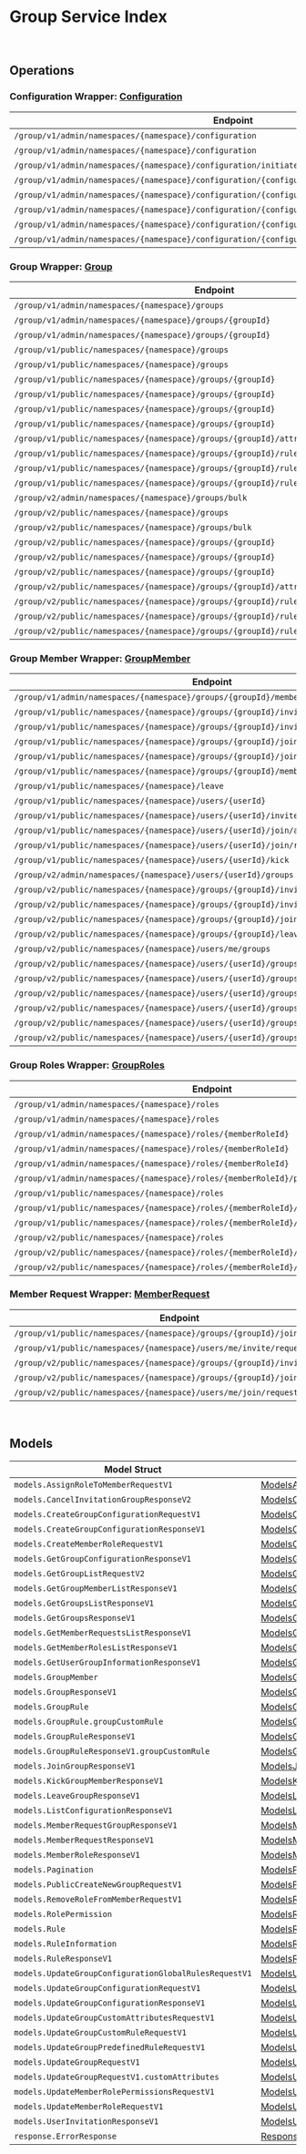 # Group Service Index

&nbsp;

## Operations

### Configuration Wrapper:  [Configuration](../../services-api/pkg/service/group/configuration.go)
| Endpoint | Method | ID | Class | Wrapper | Example |
|---|---|---|---|---|---|
| `/group/v1/admin/namespaces/{namespace}/configuration` | GET | ListGroupConfigurationAdminV1Short | [ListGroupConfigurationAdminV1Short](../../group-sdk/pkg/groupclient/configuration/configuration_client.go) | [ListGroupConfigurationAdminV1Short](../../services-api/pkg/service/group/configuration.go) | [ListGroupConfigurationAdminV1Short](../../samples/cli/cmd/group/configuration/listGroupConfigurationAdminV1.go) |
| `/group/v1/admin/namespaces/{namespace}/configuration` | POST | CreateGroupConfigurationAdminV1Short | [CreateGroupConfigurationAdminV1Short](../../group-sdk/pkg/groupclient/configuration/configuration_client.go) | [CreateGroupConfigurationAdminV1Short](../../services-api/pkg/service/group/configuration.go) | [CreateGroupConfigurationAdminV1Short](../../samples/cli/cmd/group/configuration/createGroupConfigurationAdminV1.go) |
| `/group/v1/admin/namespaces/{namespace}/configuration/initiate` | POST | InitiateGroupConfigurationAdminV1Short | [InitiateGroupConfigurationAdminV1Short](../../group-sdk/pkg/groupclient/configuration/configuration_client.go) | [InitiateGroupConfigurationAdminV1Short](../../services-api/pkg/service/group/configuration.go) | [InitiateGroupConfigurationAdminV1Short](../../samples/cli/cmd/group/configuration/initiateGroupConfigurationAdminV1.go) |
| `/group/v1/admin/namespaces/{namespace}/configuration/{configurationCode}` | GET | GetGroupConfigurationAdminV1Short | [GetGroupConfigurationAdminV1Short](../../group-sdk/pkg/groupclient/configuration/configuration_client.go) | [GetGroupConfigurationAdminV1Short](../../services-api/pkg/service/group/configuration.go) | [GetGroupConfigurationAdminV1Short](../../samples/cli/cmd/group/configuration/getGroupConfigurationAdminV1.go) |
| `/group/v1/admin/namespaces/{namespace}/configuration/{configurationCode}` | DELETE | DeleteGroupConfigurationV1Short | [DeleteGroupConfigurationV1Short](../../group-sdk/pkg/groupclient/configuration/configuration_client.go) | [DeleteGroupConfigurationV1Short](../../services-api/pkg/service/group/configuration.go) | [DeleteGroupConfigurationV1Short](../../samples/cli/cmd/group/configuration/deleteGroupConfigurationV1.go) |
| `/group/v1/admin/namespaces/{namespace}/configuration/{configurationCode}` | PATCH | UpdateGroupConfigurationAdminV1Short | [UpdateGroupConfigurationAdminV1Short](../../group-sdk/pkg/groupclient/configuration/configuration_client.go) | [UpdateGroupConfigurationAdminV1Short](../../services-api/pkg/service/group/configuration.go) | [UpdateGroupConfigurationAdminV1Short](../../samples/cli/cmd/group/configuration/updateGroupConfigurationAdminV1.go) |
| `/group/v1/admin/namespaces/{namespace}/configuration/{configurationCode}/rules/{allowedAction}` | PUT | UpdateGroupConfigurationGlobalRuleAdminV1Short | [UpdateGroupConfigurationGlobalRuleAdminV1Short](../../group-sdk/pkg/groupclient/configuration/configuration_client.go) | [UpdateGroupConfigurationGlobalRuleAdminV1Short](../../services-api/pkg/service/group/configuration.go) | [UpdateGroupConfigurationGlobalRuleAdminV1Short](../../samples/cli/cmd/group/configuration/updateGroupConfigurationGlobalRuleAdminV1.go) |
| `/group/v1/admin/namespaces/{namespace}/configuration/{configurationCode}/rules/{allowedAction}` | DELETE | DeleteGroupConfigurationGlobalRuleAdminV1Short | [DeleteGroupConfigurationGlobalRuleAdminV1Short](../../group-sdk/pkg/groupclient/configuration/configuration_client.go) | [DeleteGroupConfigurationGlobalRuleAdminV1Short](../../services-api/pkg/service/group/configuration.go) | [DeleteGroupConfigurationGlobalRuleAdminV1Short](../../samples/cli/cmd/group/configuration/deleteGroupConfigurationGlobalRuleAdminV1.go) |

### Group Wrapper:  [Group](../../services-api/pkg/service/group/group.go)
| Endpoint | Method | ID | Class | Wrapper | Example |
|---|---|---|---|---|---|
| `/group/v1/admin/namespaces/{namespace}/groups` | GET | GetGroupListAdminV1Short | [GetGroupListAdminV1Short](../../group-sdk/pkg/groupclient/group/group_client.go) | [GetGroupListAdminV1Short](../../services-api/pkg/service/group/group.go) | [GetGroupListAdminV1Short](../../samples/cli/cmd/group/group/getGroupListAdminV1.go) |
| `/group/v1/admin/namespaces/{namespace}/groups/{groupId}` | GET | GetSingleGroupAdminV1Short | [GetSingleGroupAdminV1Short](../../group-sdk/pkg/groupclient/group/group_client.go) | [GetSingleGroupAdminV1Short](../../services-api/pkg/service/group/group.go) | [GetSingleGroupAdminV1Short](../../samples/cli/cmd/group/group/getSingleGroupAdminV1.go) |
| `/group/v1/admin/namespaces/{namespace}/groups/{groupId}` | DELETE | DeleteGroupAdminV1Short | [DeleteGroupAdminV1Short](../../group-sdk/pkg/groupclient/group/group_client.go) | [DeleteGroupAdminV1Short](../../services-api/pkg/service/group/group.go) | [DeleteGroupAdminV1Short](../../samples/cli/cmd/group/group/deleteGroupAdminV1.go) |
| `/group/v1/public/namespaces/{namespace}/groups` | GET | GetGroupListPublicV1Short | [GetGroupListPublicV1Short](../../group-sdk/pkg/groupclient/group/group_client.go) | [GetGroupListPublicV1Short](../../services-api/pkg/service/group/group.go) | [GetGroupListPublicV1Short](../../samples/cli/cmd/group/group/getGroupListPublicV1.go) |
| `/group/v1/public/namespaces/{namespace}/groups` | POST | CreateNewGroupPublicV1Short | [CreateNewGroupPublicV1Short](../../group-sdk/pkg/groupclient/group/group_client.go) | [CreateNewGroupPublicV1Short](../../services-api/pkg/service/group/group.go) | [CreateNewGroupPublicV1Short](../../samples/cli/cmd/group/group/createNewGroupPublicV1.go) |
| `/group/v1/public/namespaces/{namespace}/groups/{groupId}` | GET | GetSingleGroupPublicV1Short | [GetSingleGroupPublicV1Short](../../group-sdk/pkg/groupclient/group/group_client.go) | [GetSingleGroupPublicV1Short](../../services-api/pkg/service/group/group.go) | [GetSingleGroupPublicV1Short](../../samples/cli/cmd/group/group/getSingleGroupPublicV1.go) |
| `/group/v1/public/namespaces/{namespace}/groups/{groupId}` | PUT | UpdateSingleGroupV1Short | [UpdateSingleGroupV1Short](../../group-sdk/pkg/groupclient/group/group_client.go) | [UpdateSingleGroupV1Short](../../services-api/pkg/service/group/group.go) | [UpdateSingleGroupV1Short](../../samples/cli/cmd/group/group/updateSingleGroupV1.go) |
| `/group/v1/public/namespaces/{namespace}/groups/{groupId}` | DELETE | DeleteGroupPublicV1Short | [DeleteGroupPublicV1Short](../../group-sdk/pkg/groupclient/group/group_client.go) | [DeleteGroupPublicV1Short](../../services-api/pkg/service/group/group.go) | [DeleteGroupPublicV1Short](../../samples/cli/cmd/group/group/deleteGroupPublicV1.go) |
| `/group/v1/public/namespaces/{namespace}/groups/{groupId}` | PATCH | UpdatePatchSingleGroupPublicV1Short | [UpdatePatchSingleGroupPublicV1Short](../../group-sdk/pkg/groupclient/group/group_client.go) | [UpdatePatchSingleGroupPublicV1Short](../../services-api/pkg/service/group/group.go) | [UpdatePatchSingleGroupPublicV1Short](../../samples/cli/cmd/group/group/updatePatchSingleGroupPublicV1.go) |
| `/group/v1/public/namespaces/{namespace}/groups/{groupId}/attributes/custom` | PUT | UpdateGroupCustomAttributesPublicV1Short | [UpdateGroupCustomAttributesPublicV1Short](../../group-sdk/pkg/groupclient/group/group_client.go) | [UpdateGroupCustomAttributesPublicV1Short](../../services-api/pkg/service/group/group.go) | [UpdateGroupCustomAttributesPublicV1Short](../../samples/cli/cmd/group/group/updateGroupCustomAttributesPublicV1.go) |
| `/group/v1/public/namespaces/{namespace}/groups/{groupId}/rules/custom` | PUT | UpdateGroupCustomRulePublicV1Short | [UpdateGroupCustomRulePublicV1Short](../../group-sdk/pkg/groupclient/group/group_client.go) | [UpdateGroupCustomRulePublicV1Short](../../services-api/pkg/service/group/group.go) | [UpdateGroupCustomRulePublicV1Short](../../samples/cli/cmd/group/group/updateGroupCustomRulePublicV1.go) |
| `/group/v1/public/namespaces/{namespace}/groups/{groupId}/rules/defined/{allowedAction}` | PUT | UpdateGroupPredefinedRulePublicV1Short | [UpdateGroupPredefinedRulePublicV1Short](../../group-sdk/pkg/groupclient/group/group_client.go) | [UpdateGroupPredefinedRulePublicV1Short](../../services-api/pkg/service/group/group.go) | [UpdateGroupPredefinedRulePublicV1Short](../../samples/cli/cmd/group/group/updateGroupPredefinedRulePublicV1.go) |
| `/group/v1/public/namespaces/{namespace}/groups/{groupId}/rules/defined/{allowedAction}` | DELETE | DeleteGroupPredefinedRulePublicV1Short | [DeleteGroupPredefinedRulePublicV1Short](../../group-sdk/pkg/groupclient/group/group_client.go) | [DeleteGroupPredefinedRulePublicV1Short](../../services-api/pkg/service/group/group.go) | [DeleteGroupPredefinedRulePublicV1Short](../../samples/cli/cmd/group/group/deleteGroupPredefinedRulePublicV1.go) |
| `/group/v2/admin/namespaces/{namespace}/groups/bulk` | POST | GetListGroupByIDsAdminV2Short | [GetListGroupByIDsAdminV2Short](../../group-sdk/pkg/groupclient/group/group_client.go) | [GetListGroupByIDsAdminV2Short](../../services-api/pkg/service/group/group.go) | [GetListGroupByIDsAdminV2Short](../../samples/cli/cmd/group/group/getListGroupByIDsAdminV2.go) |
| `/group/v2/public/namespaces/{namespace}/groups` | POST | CreateNewGroupPublicV2Short | [CreateNewGroupPublicV2Short](../../group-sdk/pkg/groupclient/group/group_client.go) | [CreateNewGroupPublicV2Short](../../services-api/pkg/service/group/group.go) | [CreateNewGroupPublicV2Short](../../samples/cli/cmd/group/group/createNewGroupPublicV2.go) |
| `/group/v2/public/namespaces/{namespace}/groups/bulk` | POST | GetListGroupByIDsV2Short | [GetListGroupByIDsV2Short](../../group-sdk/pkg/groupclient/group/group_client.go) | [GetListGroupByIDsV2Short](../../services-api/pkg/service/group/group.go) | [GetListGroupByIDsV2Short](../../samples/cli/cmd/group/group/getListGroupByIDsV2.go) |
| `/group/v2/public/namespaces/{namespace}/groups/{groupId}` | PUT | UpdatePutSingleGroupPublicV2Short | [UpdatePutSingleGroupPublicV2Short](../../group-sdk/pkg/groupclient/group/group_client.go) | [UpdatePutSingleGroupPublicV2Short](../../services-api/pkg/service/group/group.go) | [UpdatePutSingleGroupPublicV2Short](../../samples/cli/cmd/group/group/updatePutSingleGroupPublicV2.go) |
| `/group/v2/public/namespaces/{namespace}/groups/{groupId}` | DELETE | DeleteGroupPublicV2Short | [DeleteGroupPublicV2Short](../../group-sdk/pkg/groupclient/group/group_client.go) | [DeleteGroupPublicV2Short](../../services-api/pkg/service/group/group.go) | [DeleteGroupPublicV2Short](../../samples/cli/cmd/group/group/deleteGroupPublicV2.go) |
| `/group/v2/public/namespaces/{namespace}/groups/{groupId}` | PATCH | UpdatePatchSingleGroupPublicV2Short | [UpdatePatchSingleGroupPublicV2Short](../../group-sdk/pkg/groupclient/group/group_client.go) | [UpdatePatchSingleGroupPublicV2Short](../../services-api/pkg/service/group/group.go) | [UpdatePatchSingleGroupPublicV2Short](../../samples/cli/cmd/group/group/updatePatchSingleGroupPublicV2.go) |
| `/group/v2/public/namespaces/{namespace}/groups/{groupId}/attributes/custom` | PUT | UpdateGroupCustomAttributesPublicV2Short | [UpdateGroupCustomAttributesPublicV2Short](../../group-sdk/pkg/groupclient/group/group_client.go) | [UpdateGroupCustomAttributesPublicV2Short](../../services-api/pkg/service/group/group.go) | [UpdateGroupCustomAttributesPublicV2Short](../../samples/cli/cmd/group/group/updateGroupCustomAttributesPublicV2.go) |
| `/group/v2/public/namespaces/{namespace}/groups/{groupId}/rules/custom` | PUT | UpdateGroupCustomRulePublicV2Short | [UpdateGroupCustomRulePublicV2Short](../../group-sdk/pkg/groupclient/group/group_client.go) | [UpdateGroupCustomRulePublicV2Short](../../services-api/pkg/service/group/group.go) | [UpdateGroupCustomRulePublicV2Short](../../samples/cli/cmd/group/group/updateGroupCustomRulePublicV2.go) |
| `/group/v2/public/namespaces/{namespace}/groups/{groupId}/rules/defined/{allowedAction}` | PUT | UpdateGroupPredefinedRulePublicV2Short | [UpdateGroupPredefinedRulePublicV2Short](../../group-sdk/pkg/groupclient/group/group_client.go) | [UpdateGroupPredefinedRulePublicV2Short](../../services-api/pkg/service/group/group.go) | [UpdateGroupPredefinedRulePublicV2Short](../../samples/cli/cmd/group/group/updateGroupPredefinedRulePublicV2.go) |
| `/group/v2/public/namespaces/{namespace}/groups/{groupId}/rules/defined/{allowedAction}` | DELETE | DeleteGroupPredefinedRulePublicV2Short | [DeleteGroupPredefinedRulePublicV2Short](../../group-sdk/pkg/groupclient/group/group_client.go) | [DeleteGroupPredefinedRulePublicV2Short](../../services-api/pkg/service/group/group.go) | [DeleteGroupPredefinedRulePublicV2Short](../../samples/cli/cmd/group/group/deleteGroupPredefinedRulePublicV2.go) |

### Group Member Wrapper:  [GroupMember](../../services-api/pkg/service/group/groupMember.go)
| Endpoint | Method | ID | Class | Wrapper | Example |
|---|---|---|---|---|---|
| `/group/v1/admin/namespaces/{namespace}/groups/{groupId}/members` | GET | GetGroupMembersListAdminV1Short | [GetGroupMembersListAdminV1Short](../../group-sdk/pkg/groupclient/group_member/group_member_client.go) | [GetGroupMembersListAdminV1Short](../../services-api/pkg/service/group/groupMember.go) | [GetGroupMembersListAdminV1Short](../../samples/cli/cmd/group/groupMember/getGroupMembersListAdminV1.go) |
| `/group/v1/public/namespaces/{namespace}/groups/{groupId}/invite/accept` | POST | AcceptGroupInvitationPublicV1Short | [AcceptGroupInvitationPublicV1Short](../../group-sdk/pkg/groupclient/group_member/group_member_client.go) | [AcceptGroupInvitationPublicV1Short](../../services-api/pkg/service/group/groupMember.go) | [AcceptGroupInvitationPublicV1Short](../../samples/cli/cmd/group/groupMember/acceptGroupInvitationPublicV1.go) |
| `/group/v1/public/namespaces/{namespace}/groups/{groupId}/invite/reject` | POST | RejectGroupInvitationPublicV1Short | [RejectGroupInvitationPublicV1Short](../../group-sdk/pkg/groupclient/group_member/group_member_client.go) | [RejectGroupInvitationPublicV1Short](../../services-api/pkg/service/group/groupMember.go) | [RejectGroupInvitationPublicV1Short](../../samples/cli/cmd/group/groupMember/rejectGroupInvitationPublicV1.go) |
| `/group/v1/public/namespaces/{namespace}/groups/{groupId}/join` | POST | JoinGroupV1Short | [JoinGroupV1Short](../../group-sdk/pkg/groupclient/group_member/group_member_client.go) | [JoinGroupV1Short](../../services-api/pkg/service/group/groupMember.go) | [JoinGroupV1Short](../../samples/cli/cmd/group/groupMember/joinGroupV1.go) |
| `/group/v1/public/namespaces/{namespace}/groups/{groupId}/join/cancel` | POST | CancelGroupJoinRequestV1Short | [CancelGroupJoinRequestV1Short](../../group-sdk/pkg/groupclient/group_member/group_member_client.go) | [CancelGroupJoinRequestV1Short](../../services-api/pkg/service/group/groupMember.go) | [CancelGroupJoinRequestV1Short](../../samples/cli/cmd/group/groupMember/cancelGroupJoinRequestV1.go) |
| `/group/v1/public/namespaces/{namespace}/groups/{groupId}/members` | GET | GetGroupMembersListPublicV1Short | [GetGroupMembersListPublicV1Short](../../group-sdk/pkg/groupclient/group_member/group_member_client.go) | [GetGroupMembersListPublicV1Short](../../services-api/pkg/service/group/groupMember.go) | [GetGroupMembersListPublicV1Short](../../samples/cli/cmd/group/groupMember/getGroupMembersListPublicV1.go) |
| `/group/v1/public/namespaces/{namespace}/leave` | POST | LeaveGroupPublicV1Short | [LeaveGroupPublicV1Short](../../group-sdk/pkg/groupclient/group_member/group_member_client.go) | [LeaveGroupPublicV1Short](../../services-api/pkg/service/group/groupMember.go) | [LeaveGroupPublicV1Short](../../samples/cli/cmd/group/groupMember/leaveGroupPublicV1.go) |
| `/group/v1/public/namespaces/{namespace}/users/{userId}` | GET | GetUserGroupInformationPublicV1Short | [GetUserGroupInformationPublicV1Short](../../group-sdk/pkg/groupclient/group_member/group_member_client.go) | [GetUserGroupInformationPublicV1Short](../../services-api/pkg/service/group/groupMember.go) | [GetUserGroupInformationPublicV1Short](../../samples/cli/cmd/group/groupMember/getUserGroupInformationPublicV1.go) |
| `/group/v1/public/namespaces/{namespace}/users/{userId}/invite` | POST | InviteGroupPublicV1Short | [InviteGroupPublicV1Short](../../group-sdk/pkg/groupclient/group_member/group_member_client.go) | [InviteGroupPublicV1Short](../../services-api/pkg/service/group/groupMember.go) | [InviteGroupPublicV1Short](../../samples/cli/cmd/group/groupMember/inviteGroupPublicV1.go) |
| `/group/v1/public/namespaces/{namespace}/users/{userId}/join/accept` | POST | AcceptGroupJoinRequestPublicV1Short | [AcceptGroupJoinRequestPublicV1Short](../../group-sdk/pkg/groupclient/group_member/group_member_client.go) | [AcceptGroupJoinRequestPublicV1Short](../../services-api/pkg/service/group/groupMember.go) | [AcceptGroupJoinRequestPublicV1Short](../../samples/cli/cmd/group/groupMember/acceptGroupJoinRequestPublicV1.go) |
| `/group/v1/public/namespaces/{namespace}/users/{userId}/join/reject` | POST | RejectGroupJoinRequestPublicV1Short | [RejectGroupJoinRequestPublicV1Short](../../group-sdk/pkg/groupclient/group_member/group_member_client.go) | [RejectGroupJoinRequestPublicV1Short](../../services-api/pkg/service/group/groupMember.go) | [RejectGroupJoinRequestPublicV1Short](../../samples/cli/cmd/group/groupMember/rejectGroupJoinRequestPublicV1.go) |
| `/group/v1/public/namespaces/{namespace}/users/{userId}/kick` | POST | KickGroupMemberPublicV1Short | [KickGroupMemberPublicV1Short](../../group-sdk/pkg/groupclient/group_member/group_member_client.go) | [KickGroupMemberPublicV1Short](../../services-api/pkg/service/group/groupMember.go) | [KickGroupMemberPublicV1Short](../../samples/cli/cmd/group/groupMember/kickGroupMemberPublicV1.go) |
| `/group/v2/admin/namespaces/{namespace}/users/{userId}/groups` | GET | GetUserJoinedGroupInformationPublicV2Short | [GetUserJoinedGroupInformationPublicV2Short](../../group-sdk/pkg/groupclient/group_member/group_member_client.go) | [GetUserJoinedGroupInformationPublicV2Short](../../services-api/pkg/service/group/groupMember.go) | [GetUserJoinedGroupInformationPublicV2Short](../../samples/cli/cmd/group/groupMember/getUserJoinedGroupInformationPublicV2.go) |
| `/group/v2/public/namespaces/{namespace}/groups/{groupId}/invite/accept` | POST | AcceptGroupInvitationPublicV2Short | [AcceptGroupInvitationPublicV2Short](../../group-sdk/pkg/groupclient/group_member/group_member_client.go) | [AcceptGroupInvitationPublicV2Short](../../services-api/pkg/service/group/groupMember.go) | [AcceptGroupInvitationPublicV2Short](../../samples/cli/cmd/group/groupMember/acceptGroupInvitationPublicV2.go) |
| `/group/v2/public/namespaces/{namespace}/groups/{groupId}/invite/reject` | POST | RejectGroupInvitationPublicV2Short | [RejectGroupInvitationPublicV2Short](../../group-sdk/pkg/groupclient/group_member/group_member_client.go) | [RejectGroupInvitationPublicV2Short](../../services-api/pkg/service/group/groupMember.go) | [RejectGroupInvitationPublicV2Short](../../samples/cli/cmd/group/groupMember/rejectGroupInvitationPublicV2.go) |
| `/group/v2/public/namespaces/{namespace}/groups/{groupId}/join` | POST | JoinGroupV2Short | [JoinGroupV2Short](../../group-sdk/pkg/groupclient/group_member/group_member_client.go) | [JoinGroupV2Short](../../services-api/pkg/service/group/groupMember.go) | [JoinGroupV2Short](../../samples/cli/cmd/group/groupMember/joinGroupV2.go) |
| `/group/v2/public/namespaces/{namespace}/groups/{groupId}/leave` | POST | LeaveGroupPublicV2Short | [LeaveGroupPublicV2Short](../../group-sdk/pkg/groupclient/group_member/group_member_client.go) | [LeaveGroupPublicV2Short](../../services-api/pkg/service/group/groupMember.go) | [LeaveGroupPublicV2Short](../../samples/cli/cmd/group/groupMember/leaveGroupPublicV2.go) |
| `/group/v2/public/namespaces/{namespace}/users/me/groups` | GET | GetUserGroupInformationPublicV2Short | [GetUserGroupInformationPublicV2Short](../../group-sdk/pkg/groupclient/group_member/group_member_client.go) | [GetUserGroupInformationPublicV2Short](../../services-api/pkg/service/group/groupMember.go) | [GetUserGroupInformationPublicV2Short](../../samples/cli/cmd/group/groupMember/getUserGroupInformationPublicV2.go) |
| `/group/v2/public/namespaces/{namespace}/users/{userId}/groups/{groupId}/invite` | POST | InviteGroupPublicV2Short | [InviteGroupPublicV2Short](../../group-sdk/pkg/groupclient/group_member/group_member_client.go) | [InviteGroupPublicV2Short](../../services-api/pkg/service/group/groupMember.go) | [InviteGroupPublicV2Short](../../samples/cli/cmd/group/groupMember/inviteGroupPublicV2.go) |
| `/group/v2/public/namespaces/{namespace}/users/{userId}/groups/{groupId}/invite/cancel` | POST | CancelInvitationGroupMemberV2Short | [CancelInvitationGroupMemberV2Short](../../group-sdk/pkg/groupclient/group_member/group_member_client.go) | [CancelInvitationGroupMemberV2Short](../../services-api/pkg/service/group/groupMember.go) | [CancelInvitationGroupMemberV2Short](../../samples/cli/cmd/group/groupMember/cancelInvitationGroupMemberV2.go) |
| `/group/v2/public/namespaces/{namespace}/users/{userId}/groups/{groupId}/join/accept` | POST | AcceptGroupJoinRequestPublicV2Short | [AcceptGroupJoinRequestPublicV2Short](../../group-sdk/pkg/groupclient/group_member/group_member_client.go) | [AcceptGroupJoinRequestPublicV2Short](../../services-api/pkg/service/group/groupMember.go) | [AcceptGroupJoinRequestPublicV2Short](../../samples/cli/cmd/group/groupMember/acceptGroupJoinRequestPublicV2.go) |
| `/group/v2/public/namespaces/{namespace}/users/{userId}/groups/{groupId}/join/reject` | POST | RejectGroupJoinRequestPublicV2Short | [RejectGroupJoinRequestPublicV2Short](../../group-sdk/pkg/groupclient/group_member/group_member_client.go) | [RejectGroupJoinRequestPublicV2Short](../../services-api/pkg/service/group/groupMember.go) | [RejectGroupJoinRequestPublicV2Short](../../samples/cli/cmd/group/groupMember/rejectGroupJoinRequestPublicV2.go) |
| `/group/v2/public/namespaces/{namespace}/users/{userId}/groups/{groupId}/kick` | POST | KickGroupMemberPublicV2Short | [KickGroupMemberPublicV2Short](../../group-sdk/pkg/groupclient/group_member/group_member_client.go) | [KickGroupMemberPublicV2Short](../../services-api/pkg/service/group/groupMember.go) | [KickGroupMemberPublicV2Short](../../samples/cli/cmd/group/groupMember/kickGroupMemberPublicV2.go) |
| `/group/v2/public/namespaces/{namespace}/users/{userId}/groups/{groupId}/status` | GET | GetUserGroupStatusInformationV2Short | [GetUserGroupStatusInformationV2Short](../../group-sdk/pkg/groupclient/group_member/group_member_client.go) | [GetUserGroupStatusInformationV2Short](../../services-api/pkg/service/group/groupMember.go) | [GetUserGroupStatusInformationV2Short](../../samples/cli/cmd/group/groupMember/getUserGroupStatusInformationV2.go) |

### Group Roles Wrapper:  [GroupRoles](../../services-api/pkg/service/group/groupRoles.go)
| Endpoint | Method | ID | Class | Wrapper | Example |
|---|---|---|---|---|---|
| `/group/v1/admin/namespaces/{namespace}/roles` | GET | GetMemberRolesListAdminV1Short | [GetMemberRolesListAdminV1Short](../../group-sdk/pkg/groupclient/group_roles/group_roles_client.go) | [GetMemberRolesListAdminV1Short](../../services-api/pkg/service/group/groupRoles.go) | [GetMemberRolesListAdminV1Short](../../samples/cli/cmd/group/groupRoles/getMemberRolesListAdminV1.go) |
| `/group/v1/admin/namespaces/{namespace}/roles` | POST | CreateMemberRoleAdminV1Short | [CreateMemberRoleAdminV1Short](../../group-sdk/pkg/groupclient/group_roles/group_roles_client.go) | [CreateMemberRoleAdminV1Short](../../services-api/pkg/service/group/groupRoles.go) | [CreateMemberRoleAdminV1Short](../../samples/cli/cmd/group/groupRoles/createMemberRoleAdminV1.go) |
| `/group/v1/admin/namespaces/{namespace}/roles/{memberRoleId}` | GET | GetSingleMemberRoleAdminV1Short | [GetSingleMemberRoleAdminV1Short](../../group-sdk/pkg/groupclient/group_roles/group_roles_client.go) | [GetSingleMemberRoleAdminV1Short](../../services-api/pkg/service/group/groupRoles.go) | [GetSingleMemberRoleAdminV1Short](../../samples/cli/cmd/group/groupRoles/getSingleMemberRoleAdminV1.go) |
| `/group/v1/admin/namespaces/{namespace}/roles/{memberRoleId}` | DELETE | DeleteMemberRoleAdminV1Short | [DeleteMemberRoleAdminV1Short](../../group-sdk/pkg/groupclient/group_roles/group_roles_client.go) | [DeleteMemberRoleAdminV1Short](../../services-api/pkg/service/group/groupRoles.go) | [DeleteMemberRoleAdminV1Short](../../samples/cli/cmd/group/groupRoles/deleteMemberRoleAdminV1.go) |
| `/group/v1/admin/namespaces/{namespace}/roles/{memberRoleId}` | PATCH | UpdateMemberRoleAdminV1Short | [UpdateMemberRoleAdminV1Short](../../group-sdk/pkg/groupclient/group_roles/group_roles_client.go) | [UpdateMemberRoleAdminV1Short](../../services-api/pkg/service/group/groupRoles.go) | [UpdateMemberRoleAdminV1Short](../../samples/cli/cmd/group/groupRoles/updateMemberRoleAdminV1.go) |
| `/group/v1/admin/namespaces/{namespace}/roles/{memberRoleId}/permissions` | PUT | UpdateMemberRolePermissionAdminV1Short | [UpdateMemberRolePermissionAdminV1Short](../../group-sdk/pkg/groupclient/group_roles/group_roles_client.go) | [UpdateMemberRolePermissionAdminV1Short](../../services-api/pkg/service/group/groupRoles.go) | [UpdateMemberRolePermissionAdminV1Short](../../samples/cli/cmd/group/groupRoles/updateMemberRolePermissionAdminV1.go) |
| `/group/v1/public/namespaces/{namespace}/roles` | GET | GetMemberRolesListPublicV1Short | [GetMemberRolesListPublicV1Short](../../group-sdk/pkg/groupclient/group_roles/group_roles_client.go) | [GetMemberRolesListPublicV1Short](../../services-api/pkg/service/group/groupRoles.go) | [GetMemberRolesListPublicV1Short](../../samples/cli/cmd/group/groupRoles/getMemberRolesListPublicV1.go) |
| `/group/v1/public/namespaces/{namespace}/roles/{memberRoleId}/members` | POST | UpdateMemberRolePublicV1Short | [UpdateMemberRolePublicV1Short](../../group-sdk/pkg/groupclient/group_roles/group_roles_client.go) | [UpdateMemberRolePublicV1Short](../../services-api/pkg/service/group/groupRoles.go) | [UpdateMemberRolePublicV1Short](../../samples/cli/cmd/group/groupRoles/updateMemberRolePublicV1.go) |
| `/group/v1/public/namespaces/{namespace}/roles/{memberRoleId}/members` | DELETE | DeleteMemberRolePublicV1Short | [DeleteMemberRolePublicV1Short](../../group-sdk/pkg/groupclient/group_roles/group_roles_client.go) | [DeleteMemberRolePublicV1Short](../../services-api/pkg/service/group/groupRoles.go) | [DeleteMemberRolePublicV1Short](../../samples/cli/cmd/group/groupRoles/deleteMemberRolePublicV1.go) |
| `/group/v2/public/namespaces/{namespace}/roles` | GET | GetMemberRolesListPublicV2Short | [GetMemberRolesListPublicV2Short](../../group-sdk/pkg/groupclient/group_roles/group_roles_client.go) | [GetMemberRolesListPublicV2Short](../../services-api/pkg/service/group/groupRoles.go) | [GetMemberRolesListPublicV2Short](../../samples/cli/cmd/group/groupRoles/getMemberRolesListPublicV2.go) |
| `/group/v2/public/namespaces/{namespace}/roles/{memberRoleId}/groups/{groupId}/members` | POST | UpdateMemberRolePublicV2Short | [UpdateMemberRolePublicV2Short](../../group-sdk/pkg/groupclient/group_roles/group_roles_client.go) | [UpdateMemberRolePublicV2Short](../../services-api/pkg/service/group/groupRoles.go) | [UpdateMemberRolePublicV2Short](../../samples/cli/cmd/group/groupRoles/updateMemberRolePublicV2.go) |
| `/group/v2/public/namespaces/{namespace}/roles/{memberRoleId}/groups/{groupId}/members` | DELETE | DeleteMemberRolePublicV2Short | [DeleteMemberRolePublicV2Short](../../group-sdk/pkg/groupclient/group_roles/group_roles_client.go) | [DeleteMemberRolePublicV2Short](../../services-api/pkg/service/group/groupRoles.go) | [DeleteMemberRolePublicV2Short](../../samples/cli/cmd/group/groupRoles/deleteMemberRolePublicV2.go) |

### Member Request Wrapper:  [MemberRequest](../../services-api/pkg/service/group/memberRequest.go)
| Endpoint | Method | ID | Class | Wrapper | Example |
|---|---|---|---|---|---|
| `/group/v1/public/namespaces/{namespace}/groups/{groupId}/join/request` | GET | GetGroupJoinRequestPublicV1Short | [GetGroupJoinRequestPublicV1Short](../../group-sdk/pkg/groupclient/member_request/member_request_client.go) | [GetGroupJoinRequestPublicV1Short](../../services-api/pkg/service/group/memberRequest.go) | [GetGroupJoinRequestPublicV1Short](../../samples/cli/cmd/group/memberRequest/getGroupJoinRequestPublicV1.go) |
| `/group/v1/public/namespaces/{namespace}/users/me/invite/request` | GET | GetGroupInvitationRequestPublicV1Short | [GetGroupInvitationRequestPublicV1Short](../../group-sdk/pkg/groupclient/member_request/member_request_client.go) | [GetGroupInvitationRequestPublicV1Short](../../services-api/pkg/service/group/memberRequest.go) | [GetGroupInvitationRequestPublicV1Short](../../samples/cli/cmd/group/memberRequest/getGroupInvitationRequestPublicV1.go) |
| `/group/v2/public/namespaces/{namespace}/groups/{groupId}/invite/request` | GET | GetGroupInviteRequestPublicV2Short | [GetGroupInviteRequestPublicV2Short](../../group-sdk/pkg/groupclient/member_request/member_request_client.go) | [GetGroupInviteRequestPublicV2Short](../../services-api/pkg/service/group/memberRequest.go) | [GetGroupInviteRequestPublicV2Short](../../samples/cli/cmd/group/memberRequest/getGroupInviteRequestPublicV2.go) |
| `/group/v2/public/namespaces/{namespace}/groups/{groupId}/join/request` | GET | GetGroupJoinRequestPublicV2Short | [GetGroupJoinRequestPublicV2Short](../../group-sdk/pkg/groupclient/member_request/member_request_client.go) | [GetGroupJoinRequestPublicV2Short](../../services-api/pkg/service/group/memberRequest.go) | [GetGroupJoinRequestPublicV2Short](../../samples/cli/cmd/group/memberRequest/getGroupJoinRequestPublicV2.go) |
| `/group/v2/public/namespaces/{namespace}/users/me/join/request` | GET | GetMyGroupJoinRequestV2Short | [GetMyGroupJoinRequestV2Short](../../group-sdk/pkg/groupclient/member_request/member_request_client.go) | [GetMyGroupJoinRequestV2Short](../../services-api/pkg/service/group/memberRequest.go) | [GetMyGroupJoinRequestV2Short](../../samples/cli/cmd/group/memberRequest/getMyGroupJoinRequestV2.go) |


&nbsp;  

## Models

| Model Struct | Class |
|---|---|
| `models.AssignRoleToMemberRequestV1` | [ModelsAssignRoleToMemberRequestV1 ](../../group-sdk/pkg/groupclientmodels/models_assign_role_to_member_request_v1.go) |
| `models.CancelInvitationGroupResponseV2` | [ModelsCancelInvitationGroupResponseV2 ](../../group-sdk/pkg/groupclientmodels/models_cancel_invitation_group_response_v2.go) |
| `models.CreateGroupConfigurationRequestV1` | [ModelsCreateGroupConfigurationRequestV1 ](../../group-sdk/pkg/groupclientmodels/models_create_group_configuration_request_v1.go) |
| `models.CreateGroupConfigurationResponseV1` | [ModelsCreateGroupConfigurationResponseV1 ](../../group-sdk/pkg/groupclientmodels/models_create_group_configuration_response_v1.go) |
| `models.CreateMemberRoleRequestV1` | [ModelsCreateMemberRoleRequestV1 ](../../group-sdk/pkg/groupclientmodels/models_create_member_role_request_v1.go) |
| `models.GetGroupConfigurationResponseV1` | [ModelsGetGroupConfigurationResponseV1 ](../../group-sdk/pkg/groupclientmodels/models_get_group_configuration_response_v1.go) |
| `models.GetGroupListRequestV2` | [ModelsGetGroupListRequestV2 ](../../group-sdk/pkg/groupclientmodels/models_get_group_list_request_v2.go) |
| `models.GetGroupMemberListResponseV1` | [ModelsGetGroupMemberListResponseV1 ](../../group-sdk/pkg/groupclientmodels/models_get_group_member_list_response_v1.go) |
| `models.GetGroupsListResponseV1` | [ModelsGetGroupsListResponseV1 ](../../group-sdk/pkg/groupclientmodels/models_get_groups_list_response_v1.go) |
| `models.GetGroupsResponseV1` | [ModelsGetGroupsResponseV1 ](../../group-sdk/pkg/groupclientmodels/models_get_groups_response_v1.go) |
| `models.GetMemberRequestsListResponseV1` | [ModelsGetMemberRequestsListResponseV1 ](../../group-sdk/pkg/groupclientmodels/models_get_member_requests_list_response_v1.go) |
| `models.GetMemberRolesListResponseV1` | [ModelsGetMemberRolesListResponseV1 ](../../group-sdk/pkg/groupclientmodels/models_get_member_roles_list_response_v1.go) |
| `models.GetUserGroupInformationResponseV1` | [ModelsGetUserGroupInformationResponseV1 ](../../group-sdk/pkg/groupclientmodels/models_get_user_group_information_response_v1.go) |
| `models.GroupMember` | [ModelsGroupMember ](../../group-sdk/pkg/groupclientmodels/models_group_member.go) |
| `models.GroupResponseV1` | [ModelsGroupResponseV1 ](../../group-sdk/pkg/groupclientmodels/models_group_response_v1.go) |
| `models.GroupRule` | [ModelsGroupRule ](../../group-sdk/pkg/groupclientmodels/models_group_rule.go) |
| `models.GroupRule.groupCustomRule` | [ModelsGroupRuleGroupCustomRule ](../../group-sdk/pkg/groupclientmodels/models_group_rule_group_custom_rule.go) |
| `models.GroupRuleResponseV1` | [ModelsGroupRuleResponseV1 ](../../group-sdk/pkg/groupclientmodels/models_group_rule_response_v1.go) |
| `models.GroupRuleResponseV1.groupCustomRule` | [ModelsGroupRuleResponseV1GroupCustomRule ](../../group-sdk/pkg/groupclientmodels/models_group_rule_response_v1_group_custom_rule.go) |
| `models.JoinGroupResponseV1` | [ModelsJoinGroupResponseV1 ](../../group-sdk/pkg/groupclientmodels/models_join_group_response_v1.go) |
| `models.KickGroupMemberResponseV1` | [ModelsKickGroupMemberResponseV1 ](../../group-sdk/pkg/groupclientmodels/models_kick_group_member_response_v1.go) |
| `models.LeaveGroupResponseV1` | [ModelsLeaveGroupResponseV1 ](../../group-sdk/pkg/groupclientmodels/models_leave_group_response_v1.go) |
| `models.ListConfigurationResponseV1` | [ModelsListConfigurationResponseV1 ](../../group-sdk/pkg/groupclientmodels/models_list_configuration_response_v1.go) |
| `models.MemberRequestGroupResponseV1` | [ModelsMemberRequestGroupResponseV1 ](../../group-sdk/pkg/groupclientmodels/models_member_request_group_response_v1.go) |
| `models.MemberRequestResponseV1` | [ModelsMemberRequestResponseV1 ](../../group-sdk/pkg/groupclientmodels/models_member_request_response_v1.go) |
| `models.MemberRoleResponseV1` | [ModelsMemberRoleResponseV1 ](../../group-sdk/pkg/groupclientmodels/models_member_role_response_v1.go) |
| `models.Pagination` | [ModelsPagination ](../../group-sdk/pkg/groupclientmodels/models_pagination.go) |
| `models.PublicCreateNewGroupRequestV1` | [ModelsPublicCreateNewGroupRequestV1 ](../../group-sdk/pkg/groupclientmodels/models_public_create_new_group_request_v1.go) |
| `models.RemoveRoleFromMemberRequestV1` | [ModelsRemoveRoleFromMemberRequestV1 ](../../group-sdk/pkg/groupclientmodels/models_remove_role_from_member_request_v1.go) |
| `models.RolePermission` | [ModelsRolePermission ](../../group-sdk/pkg/groupclientmodels/models_role_permission.go) |
| `models.Rule` | [ModelsRule ](../../group-sdk/pkg/groupclientmodels/models_rule.go) |
| `models.RuleInformation` | [ModelsRuleInformation ](../../group-sdk/pkg/groupclientmodels/models_rule_information.go) |
| `models.RuleResponseV1` | [ModelsRuleResponseV1 ](../../group-sdk/pkg/groupclientmodels/models_rule_response_v1.go) |
| `models.UpdateGroupConfigurationGlobalRulesRequestV1` | [ModelsUpdateGroupConfigurationGlobalRulesRequestV1 ](../../group-sdk/pkg/groupclientmodels/models_update_group_configuration_global_rules_request_v1.go) |
| `models.UpdateGroupConfigurationRequestV1` | [ModelsUpdateGroupConfigurationRequestV1 ](../../group-sdk/pkg/groupclientmodels/models_update_group_configuration_request_v1.go) |
| `models.UpdateGroupConfigurationResponseV1` | [ModelsUpdateGroupConfigurationResponseV1 ](../../group-sdk/pkg/groupclientmodels/models_update_group_configuration_response_v1.go) |
| `models.UpdateGroupCustomAttributesRequestV1` | [ModelsUpdateGroupCustomAttributesRequestV1 ](../../group-sdk/pkg/groupclientmodels/models_update_group_custom_attributes_request_v1.go) |
| `models.UpdateGroupCustomRuleRequestV1` | [ModelsUpdateGroupCustomRuleRequestV1 ](../../group-sdk/pkg/groupclientmodels/models_update_group_custom_rule_request_v1.go) |
| `models.UpdateGroupPredefinedRuleRequestV1` | [ModelsUpdateGroupPredefinedRuleRequestV1 ](../../group-sdk/pkg/groupclientmodels/models_update_group_predefined_rule_request_v1.go) |
| `models.UpdateGroupRequestV1` | [ModelsUpdateGroupRequestV1 ](../../group-sdk/pkg/groupclientmodels/models_update_group_request_v1.go) |
| `models.UpdateGroupRequestV1.customAttributes` | [ModelsUpdateGroupRequestV1CustomAttributes ](../../group-sdk/pkg/groupclientmodels/models_update_group_request_v1_custom_attributes.go) |
| `models.UpdateMemberRolePermissionsRequestV1` | [ModelsUpdateMemberRolePermissionsRequestV1 ](../../group-sdk/pkg/groupclientmodels/models_update_member_role_permissions_request_v1.go) |
| `models.UpdateMemberRoleRequestV1` | [ModelsUpdateMemberRoleRequestV1 ](../../group-sdk/pkg/groupclientmodels/models_update_member_role_request_v1.go) |
| `models.UserInvitationResponseV1` | [ModelsUserInvitationResponseV1 ](../../group-sdk/pkg/groupclientmodels/models_user_invitation_response_v1.go) |
| `response.ErrorResponse` | [ResponseErrorResponse ](../../group-sdk/pkg/groupclientmodels/response_error_response.go) |
